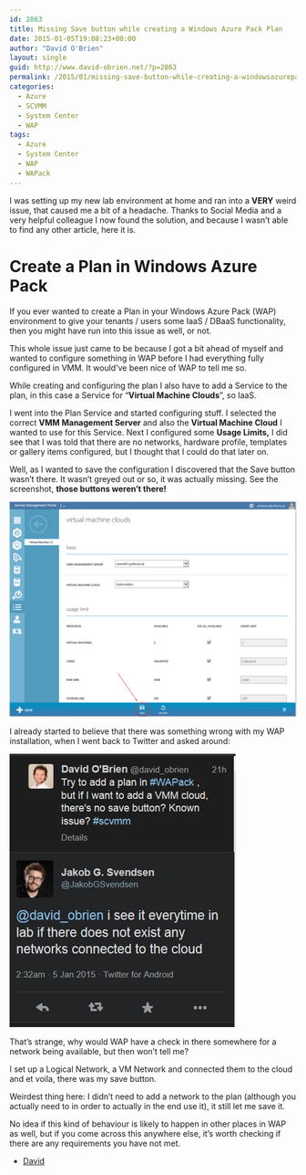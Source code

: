 ```yaml
---
id: 2863
title: Missing Save button while creating a Windows Azure Pack Plan
date: 2015-01-05T19:08:23+00:00
author: "David O'Brien"
layout: single
guid: http://www.david-obrien.net/?p=2863
permalink: /2015/01/missing-save-button-while-creating-a-windowsazurepackp-plan/
categories:
  - Azure
  - SCVMM
  - System Center
  - WAP
tags:
  - Azure
  - System Center
  - WAP
  - WAPack
---
```

I was setting up my new lab environment at home and ran into a **VERY** weird issue, that caused me a bit of a headache. Thanks to Social Media and a very helpful colleague I now found the solution, and because I wasn’t able to find any other article, here it is.

# Create a Plan in Windows Azure Pack

If you ever wanted to create a Plan in your Windows Azure Pack (WAP) environment to give your tenants / users some IaaS / DBaaS functionality, then you might have run into this issue as well, or not.

This whole issue just came to be because I got a bit ahead of myself and wanted to configure something in WAP before I had everything fully configured in VMM. It would’ve been nice of WAP to tell me so.

While creating and configuring the plan I also have to add a Service to the plan, in this case a Service for “**Virtual Machine Clouds**”, so IaaS.

I went into the Plan Service and started configuring stuff. I selected the correct **VMM Management Server** and also the **Virtual Machine Cloud** I wanted to use for this Service. Next I configured some **Usage Limits,** I did  see that I was told that there are no networks, hardware profile, templates or gallery items configured, but I thought that I could do that later on.

Well, as I wanted to save the configuration I discovered that the Save button wasn’t there. It wasn’t greyed out or so, it was actually missing. See the screenshot, **those buttons weren’t there!**

![image](/media/2015/01/image.png)

I already started to believe that there was something wrong with my WAP installation, when I went back to Twitter and asked around:

![image](/media/2015/01/image1.png)

That’s strange, why would WAP have a check in there somewhere for a network being available, but then won’t tell me?

I set up a Logical Network, a VM Network and connected them to the cloud and et voila, there was my save button.

Weirdest thing here: I didn’t need to add a network to the plan (although you actually need to in order to actually in the end use it), it still let me save it.

No idea if this kind of behaviour is likely to happen in other places in WAP as well, but if you come across this anywhere else, it’s worth checking if there are any requirements you have not met.

- [David](http://www.twitter.com/david_obrien)